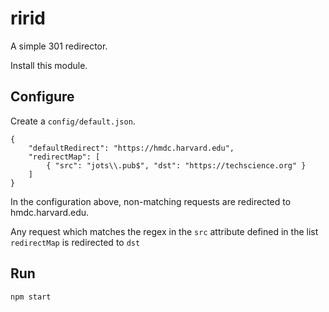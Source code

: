 # ririd

A simple 301 redirector.

Install this module.

## Configure
Create a ```config/default.json```.

```node
{
    "defaultRedirect": "https://hmdc.harvard.edu",
    "redirectMap": [
        { "src": "jots\\.pub$", "dst": "https://techscience.org" }
    ]
}
```

In the configuration above, non-matching requests are redirected to hmdc.harvard.edu.

Any request which matches the regex in the ```src``` attribute defined in the list ```redirectMap``` 
is redirected to ```dst```

## Run
```npm start```


